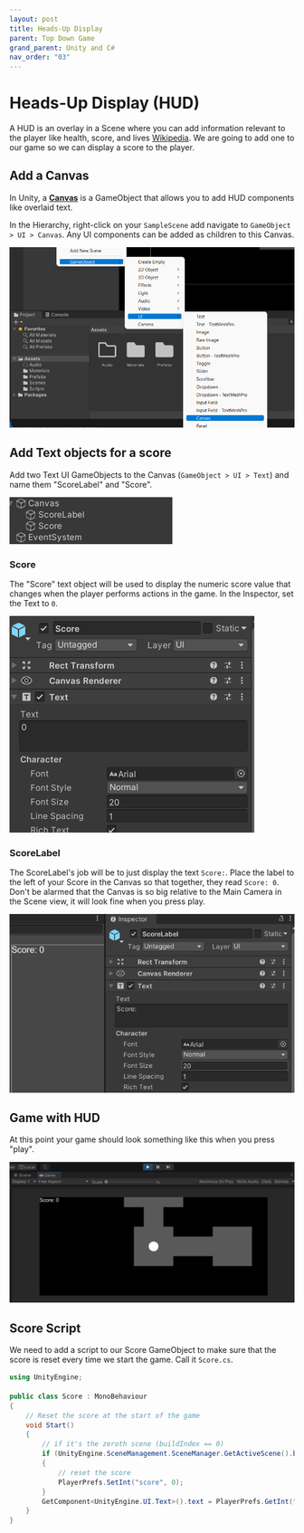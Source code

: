 ```yaml
---
layout: post
title: Heads-Up Display
parent: Top Down Game
grand_parent: Unity and C#
nav_order: "03"
---
```


# Heads-Up Display (HUD)

A HUD is an overlay in a Scene where you can add information relevant to the player like health, score, and lives [Wikipedia](<https://en.wikipedia.org/wiki/HUD_(video_gaming)>). We are going to add one to our game so we can display a score to the player.

## Add a Canvas

In Unity, a [**Canvas**](https://docs.unity3d.com/Packages/com.unity.ugui@1.0/manual/UICanvas.html) is a GameObject that allows you to add HUD components like overlaid text.

In the Hierarchy, right-click on your `SampleScene` add navigate to `GameObject > UI > Canvas`. Any UI components can be added as children to this Canvas.

![Add Canvas](/assets/images/unity/topdown/03/add-canvas.png)

## Add Text objects for a score

Add two Text UI GameObjects to the Canvas (`GameObject > UI > Text`) and name them "ScoreLabel" and "Score".

![Add Canvas Children](/assets/images/unity/topdown/03/canvas-children.png)

### Score

The "Score" text object will be used to display the numeric score value that changes when the player performs actions in the game. In the Inspector, set the Text to `0`.

![Score](/assets/images/unity/topdown/03/score.png)

### ScoreLabel

The ScoreLabel's job will be to just display the text `Score:`. Place the label to the left of your Score in the Canvas so that together, they read `Score: 0`. Don't be alarmed that the Canvas is so big relative to the Main Camera in the Scene view, it will look fine when you press play.

![Score Label](/assets/images/unity/topdown/03/score-label.png)

## Game with HUD

At this point your game should look something like this when you press "play".

![Game w/HUD](/assets/images/unity/topdown/03/game-hud.png)

## Score Script

We need to add a script to our Score GameObject to make sure that the score is reset every time we start the game. Call it `Score.cs`.

```csharp
using UnityEngine;

public class Score : MonoBehaviour
{
    // Reset the score at the start of the game
    void Start()
    {
        // if it's the zeroth scene (buildIndex == 0)
        if (UnityEngine.SceneManagement.SceneManager.GetActiveScene().buildIndex == 0)
        {
            // reset the score
            PlayerPrefs.SetInt("score", 0);
        }
        GetComponent<UnityEngine.UI.Text>().text = PlayerPrefs.GetInt("score").ToString();
    }
}

```
